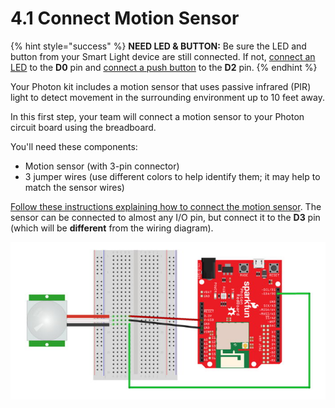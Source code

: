 # 4.1 Connect Motion Sensor

{% hint style="success" %}
**NEED LED & BUTTON:**  Be sure the LED and button from your Smart Light device are still connected. If not, [connect an LED](https://docs.idew.org/code-internet-of-things/references/physical-outputs/led-lights) to the **D0** pin and [connect a push button](https://docs.idew.org/code-internet-of-things/references/physical-inputs/push-buttons) to the **D2** pin.
{% endhint %}

Your Photon kit includes a motion sensor that uses passive infrared \(PIR\) light to detect movement in the surrounding environment up to 10 feet away.

In this first step, your team will connect a motion sensor to your Photon circuit board using the breadboard.

You'll need these components:

* Motion sensor \(with 3-pin connector\)
* 3 jumper wires \(use different colors to help identify them; it may help to match the sensor wires\)

[Follow these instructions explaining how to connect the motion sensor](https://docs.idew.org/code-internet-of-things/references/physical-inputs/motion-sensor). The sensor can be connected to almost any I/O pin, but connect it to the **D3** pin \(which will be **different** from the wiring diagram\).

![Example Wiring Diagram for a Motion Sensor](../../.gitbook/assets/experiment-9a.jpg)




